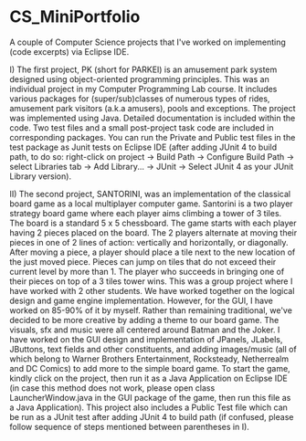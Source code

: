 # CS_MiniPortfolio
A couple of Computer Science projects that I've worked on implementing (code excerpts) via Eclipse IDE.

I) The first project, PK (short for PARKEI) is an amusement park system designed using object-oriented programming principles. This was an individual project in my Computer Programming Lab course. It includes various packages for (super/sub)classes of numerous types of rides, amusement park visitors (a.k.a amusers), pools and exceptions. The project was implemented using Java. Detailed documentation is included within the code. Two test files and a small post-project task code are included in corresponding packages. You can run the Private and Public test files in the test package as Junit tests on Eclipse IDE (after adding JUnit 4 to build path, to do so: right-click on project -> Build Path -> Configure Build Path -> select Libraries tab -> Add Library... -> JUnit -> Select JUnit 4 as your JUnit Library version).

II) The second project, SANTORINI, was an implementation of the classical board game as a local multiplayer computer game. 
Santorini is a two player strategy board game where each player aims climbing a tower of 3 tiles. The board is a standard 5 x 5 chessboard. The game starts with each player having 2 pieces placed on the board. The 2 players alternate at moving their pieces in one of 2 lines of action: vertically and horizontally, or diagonally. After moving a piece, a player should place a tile next to the new location of the just moved piece. Pieces can jump on tiles that do not exceed their current level by more than 1. The player who succeeds in bringing one of their pieces on top of a 3 tiles tower wins. This was a group project where I have worked with 2 other students. We have worked together on the logical design and game engine implementation. However, for the GUI, I have worked on 85-90% of it by myself. Rather than remaining traditional, we've decided to be more creative by adding a theme to our board game. The visuals, sfx and music were all centered around Batman and the Joker. I have worked on the GUI design and implementation of JPanels, JLabels, JButtons, text fields and other constituents, and adding images/music (all of which belong to Warner Brothers Entertainment, Rocksteady, Netherrealm and DC Comics) to add more to the simple board game. To start the game, kindly click on the project, then run it as a Java Application on Eclipse IDE (in case this method does not work, please open class LauncherWindow.java in the GUI package of the game, then run this file as a Java Application). This project also includes a Public Test file which can be run as a JUnit test after adding JUnit 4 to build path (if confused, please follow sequence of steps mentioned between parentheses in I). 

